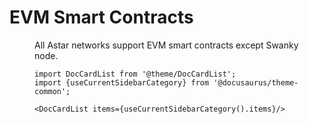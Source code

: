 # EVM Smart Contracts

<Figure src={require('/docs/build/img/evm.png').default } width="100%" />

All Astar networks support EVM smart contracts except Swanky node.


```mdx-code-block
import DocCardList from '@theme/DocCardList';
import {useCurrentSidebarCategory} from '@docusaurus/theme-common';

<DocCardList items={useCurrentSidebarCategory().items}/>
```
